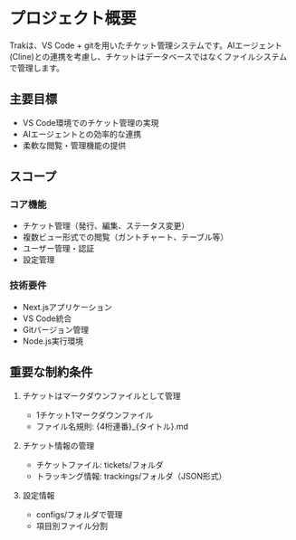 # プロジェクト概要

Trakは、VS Code + gitを用いたチケット管理システムです。AIエージェント(Cline)との連携を考慮し、チケットはデータベースではなくファイルシステムで管理します。

## 主要目標

- VS Code環境でのチケット管理の実現
- AIエージェントとの効率的な連携
- 柔軟な閲覧・管理機能の提供

## スコープ

### コア機能
- チケット管理（発行、編集、ステータス変更）
- 複数ビュー形式での閲覧（ガントチャート、テーブル等）
- ユーザー管理・認証
- 設定管理

### 技術要件
- Next.jsアプリケーション
- VS Code統合
- Gitバージョン管理
- Node.js実行環境

## 重要な制約条件

1. チケットはマークダウンファイルとして管理
   - 1チケット1マークダウンファイル
   - ファイル名規則: {4桁連番}_{タイトル}.md

2. チケット情報の管理
   - チケットファイル: tickets/フォルダ
   - トラッキング情報: trackings/フォルダ（JSON形式）

3. 設定情報
   - configs/フォルダで管理
   - 項目別ファイル分割
